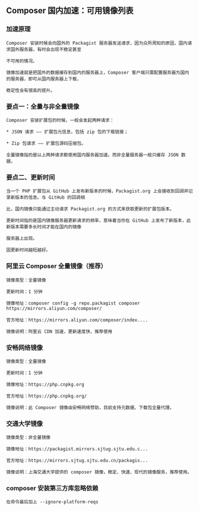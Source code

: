 ##    Composer 国内加速：可用镜像列表

###  加速原理
```
Composer 安装时候会向国外的 Packagist 服务器发送请求，因为众所周知的原因，国内请求国外服务器，有时会出现不稳定甚至

不可用的情况。

镜像加速就是把国外的数据缓存到国内的服务器上，Composer 客户端只需配置服务器为国内的服务器，即可从国内服务器上下载，

稳定性会有很高的提升。
```
###  要点一：全量与非全量镜像
```
Composer 安装扩展包的时候，一般会发起两种请求：

* JSON 请求 —— 扩展包元信息，包括 zip 包的下载链接；

* Zip 包请求 —— 扩展包源码压缩包。

全量镜像指的是以上两种请求都使用国内服务器加速。而非全量服务器一般只缓存 JSON 数据。
```
###  要点二、更新时间
```
当一个 PHP 扩展包从 GitHub 上发布新版本的时候，Packagist.org 上会接收到回调并记录新版本的信息。与 GitHub 的回调相

比，国内镜像只能通过主动请求 Packagist.org 的方式来获取更新的扩展包版本。

更新时间指的是国内镜像服务器更新请求的频率，意味着当你在 GitHub 上发布了新版本，此新版本需要多长时间才能在国内的镜像

服务器上出现。

固更新时间越短越好。
```

###  阿里云 Composer 全量镜像（推荐）
```
镜像类型：全量镜像

更新时间：1 分钟

镜像地址：composer config -g repo.packagist composer https://mirrors.aliyun.com/composer/

官方地址：https://mirrors.aliyun.com/composer/index....

镜像说明：阿里云 CDN 加速，更新速度快，推荐使用
```
###  安畅网络镜像
```
镜像类型：全量镜像

更新时间：1 分钟

镜像地址：https://php.cnpkg.org

官方地址：https://php.cnpkg.org/

镜像说明：此 Composer 镜像由安畅网络赞助，目前支持元数据、下载包全量代理。
```
###  交通大学镜像
```
镜像类型：非全量镜像

镜像地址：https://packagist.mirrors.sjtug.sjtu.edu.c...

官方地址：https://mirrors.sjtug.sjtu.edu.cn/packagis...

镜像说明：上海交通大学提供的 composer 镜像，稳定、快速、现代的镜像服务，推荐使用。
```
### composer 安装第三方库忽略依赖
```
在命令最后加上 --ignore-platform-reqs
```

